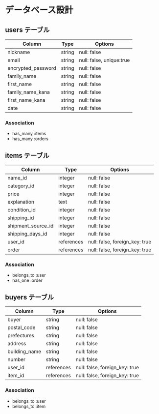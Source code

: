 # データベース設計

## users テーブル

| Column             | Type   | Options                  |
|--------------------|--------|--------------------------|
| nickname           | string | null: false              |
| email              | string | null: false, unique:true |
| encrypted_password | string | null: false              |
| family_name        | string | null: false              |
| first_name         | string | null: false              |
| family_name_kana   | string | null: false              |
| first_name_kana    | string | null: false              |
| date               | string | null: false              |

### Association

- has_many :items
- has_many :orders

## items テーブル

| Column             | Type       | Options                        |
|--------------------|------------|--------------------------------|
| name_id            | integer    | null: false                    |
| category_id        | integer    | null: false                    |
| price              | integer    | null: false                    |
| explanation        | text       | null: false                    |
| condition_id       | integer    | null: false                    |
| shipping_id        | integer    | null: false                    |
| shipment_source_id | integer    | null: false                    |
| shipping_days_id   | integer    | null: false                    |
| user_id            | references | null: false, foreign_key: true |
| order              | references | null: false, foreign_key: true |

### Association

- belongs_to :user
- has_one :order

## buyers テーブル

| Column           | Type       | Options                        |
|------------------|------------|--------------------------------|
| buyer            | string     | null: false                    |
| postal_code      | string     | null: false                    |
| prefectures      | string     | null: false                    |
| address          | string     | null: false                    |
| building_name    | string     | null: false                    |
| number           | string     | null: false                    |
| user_id          | references | null: false, foreign_key: true |
| item_id          | references | null: false, foreign_key: true |

### Association

- belongs_to :user
- belongs_to :item
